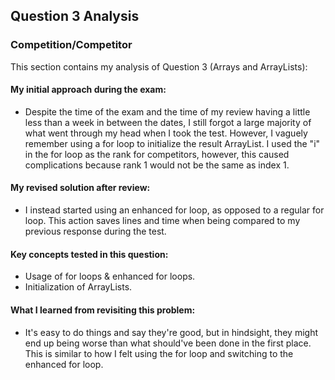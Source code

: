 ## Question 3 Analysis
### Competition/Competitor

This section contains my analysis of Question 3 (Arrays and ArrayLists):

#### My initial approach during the exam:
- Despite the time of the exam and the time of my review having a little less than a week in between the dates, I still forgot a large majority of what went through my head when I took the test. However, I vaguely remember using a for loop to initialize the result ArrayList. I used the "i" in the for loop as the rank for competitors, however, this caused complications because rank 1 would not be the same as index 1. 
  
#### My revised solution after review:
- I instead started using an enhanced for loop, as opposed to a regular for loop. This action saves lines and time when being compared to my previous response during the test.
  
#### Key concepts tested in this question:
- Usage of for loops & enhanced for loops.
- Initialization of ArrayLists.
  
#### What I learned from revisiting this problem:
- It's easy to do things and say they're good, but in hindsight, they might end up being worse than what should've been done in the first place. This is similar to how I felt using the for loop and switching to the enhanced for loop.
